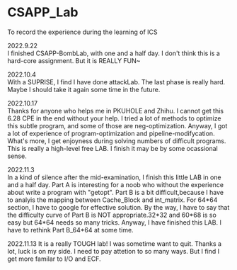 # CSAPP_Lab
To record the experience during the learning of ICS

2022.9.22   
I finished CSAPP-BombLab, with one and a half day.
I don't think this is a hard-core assignment. But it is REALLY FUN~

2022.10.4  
With a SUPRISE, I find I have done attackLab.
The last phase is really hard. Maybe I should take it again some time in the future.

2022.10.17  
Thanks for anyone who helps me in PKUHOLE and Zhihu. I cannot get this 6.28 CPE in the end without your help.
I tried a lot of methods to optimize this subtle program, and some of those are neg-optimization.
Anyway, I got a lot of experience of program-optimization and pipeline-modifycation. 
What's more, I get enjoyness during solving numbers of difficult programs.
This is really a high-level free LAB. I finish it may be by some ocassional sense.

2022.11.3   
In a kind of silence after the mid-examination, I finish this little LAB in one and a half day.
Part A is interesting for a noob who without the experience about write a program with "getopt".
Part B is a bit difficult,because I have to analyis the mapping between Cache_Block and int_matrix.
For 64\*64 section, I have to google for effective solution.
By the way, I have to say that the difficulty curve of Part B is NOT appropriate.32\*32 and 60\*68 is so easy but 64*64 needs so many tricks.
Anyway, I have finished this LAB. I have to rethink Part B_64\*64 at some time.

2022.11.13
It is a really TOUGH lab! I was sometime want to quit. Thanks a lot, luck is on my side.
I need to pay attetion to so many ways. But I find I get more familar to I/O and ECF.
